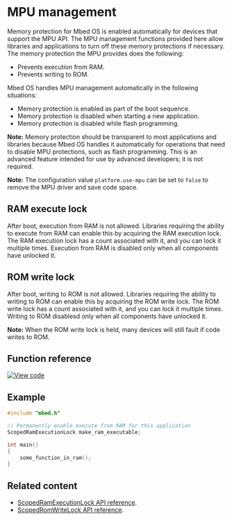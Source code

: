 # MPU management

Memory protection for Mbed OS is enabled automatically for devices that support the MPU API. The MPU management functions provided here allow libraries and applications to turn off these memory protections if necessary. The memory protection the MPU provides does the following:

- Prevents execution from RAM.
- Prevents writing to ROM.

Mbed OS handles MPU management automatically in the following situations:

- Memory protection is enabled as part of the boot sequence.
- Memory protection is disabled when starting a new application.
- Memory protection is disabled while flash programming.

<span class="notes">**Note:** Memory protection should be transparent to most applications and libraries because Mbed OS handles it automatically for operations that need to disable MPU protections, such as flash programming. This is an advanced feature intended for use by advanced developers; it is not required.</span>

<span class="notes">**Note:** The configuration value `platform.use-mpu` can be set to `false` to remove the MPU driver and save code space.</span>

## RAM execute lock

After boot, execution from RAM is not allowed. Libraries requiring the ability to execute from RAM can enable this by acquiring the RAM execution lock. The RAM execution lock has a count associated with it, and you can lock it multiple times. Execution from RAM is disabled only when all components have unlocked it.

## ROM write lock

After boot, writing to ROM is not allowed. Libraries requiring the ability to writing to ROM can enable this by acquiring the ROM write lock. The ROM write lock has a count associated with it, and you can lock it multiple times. Writing to ROM disablesd only when all components have unlocked it.

<span class="notes">**Note:** When the ROM write lock is held, many devices will still fault if code writes to ROM.</span>

## Function reference

[![View code](https://www.mbed.com/embed/?type=library)](http://os.mbed.com/docs/v6.12/mbed-os-api-doxy/group__platform__mpu__mgmt.html)

## Example

```C++ NOCI
#include "mbed.h"

// Permanently enable execute from RAM for this application
ScopedRamExecutionLock make_ram_executable;

int main()
{
    some_function_in_ram();
}
```

## Related content

- [ScopedRamExecutionLock API reference](scopedramexecutionlock.html).
- [ScopedRomWriteLock API reference](scopedromwritelock.html).
